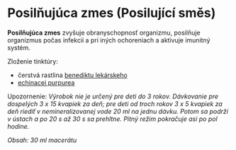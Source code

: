 Posilňujúca zmes (Posilující směs)
==================================

**Posilňujúca zmes** zvyšuje obranyschopnosť organizmu, posilňuje organizmus
počas infekcií a pri iných ochoreniach a aktivuje imunitný systém.

Zloženie tinktúry:

* čerstvá rastlina [benediktu lekárskeho](../bylinky/benedikt-lekarsky)
* [echinacei purpurea](../bylinky/echinacea-purpurea)

Upozornenie: *Výrobok nie je určený pre deti do 3 rokov. Dávkovanie pre
dospelých 3 x 15 kvapiek za deň; pre deti od troch rokov 3 x 5 kvapiek za deň
riediť v nemineralizovanej vode 20 ml na jednu dávku. Potom sa podrží v ústach a
po 20 s až 30 s sa prehltne. Pitný režim pokračuje asi po pol hodine.*

*Obsah: 30 ml macerátu*

